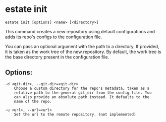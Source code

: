 # estate init

    estate init [options] <name> [<directory>]

This command creates a new repository using default configurations and adds
its repo's configs to the configuration file.

You can pass an optional argument with the path to a directory. If provided,
it is taken as the work tree of the new repository. By default, the work
tree is the base directory present in the configuration file.

## Options:

    -d <git-dir>, --git-dir=<git-dir>
        Choose a custom directory for the repo's metadata, taken as a
        relative path to the general git_dir from the config file. You
        can also provide an absolute path instead. It defaults to the
        name of the repo.

    -u <url>, --url=<url>
        Set the url to the remote repository. (not implemented)
